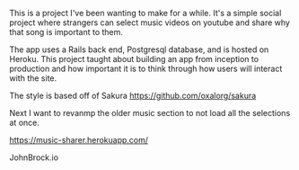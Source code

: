 This is a project I've been wanting to make for a while. It's a simple social project where strangers can select music videos on youtube and share why that song is important to them.

The app uses a Rails back end, Postgresql database, and is hosted on Heroku. This project taught about building an app from inception to production and how important it is to think through how users will interact with the site.

The style is based off of Sakura https://github.com/oxalorg/sakura

Next I want to revanmp the older music section to not load all the selections at once.

https://music-sharer.herokuapp.com/

JohnBrock.io
